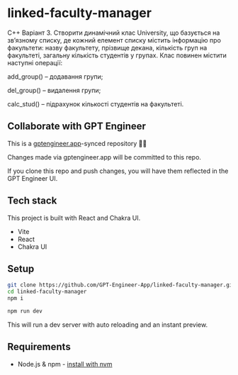 # linked-faculty-manager

C++
Варіант 3. Створити динамічний клас University, що базується на зв’язному списку, де кожний елемент списку містить інформацію про факультети: назву факультету, прізвище декана, кількість груп на факультеті, загальну кількість студентів у групах. Клас повинен містити наступні операції:

add_group() – додавання групи;

del_group() – видалення групи;

calc_stud() – підрахунок кількості студентів на факультеті.

## Collaborate with GPT Engineer

This is a [gptengineer.app](https://gptengineer.app)-synced repository 🌟🤖

Changes made via gptengineer.app will be committed to this repo.

If you clone this repo and push changes, you will have them reflected in the GPT Engineer UI.

## Tech stack

This project is built with React and Chakra UI.

- Vite
- React
- Chakra UI

## Setup

```sh
git clone https://github.com/GPT-Engineer-App/linked-faculty-manager.git
cd linked-faculty-manager
npm i
```

```sh
npm run dev
```

This will run a dev server with auto reloading and an instant preview.

## Requirements

- Node.js & npm - [install with nvm](https://github.com/nvm-sh/nvm#installing-and-updating)
